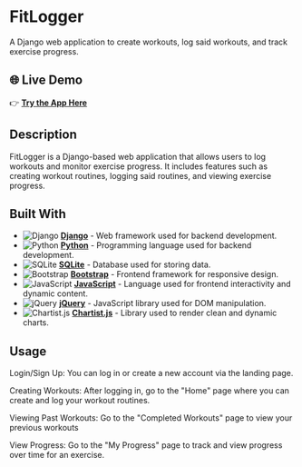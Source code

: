 # FitLogger
A Django web application to create workouts, log said workouts, and track exercise progress.

## 🌐 Live Demo  
👉 **[Try the App Here](https://fitlogger-jhu1.onrender.com)**

## Description
FitLogger is a Django-based web application that allows users to log workouts and monitor exercise progress. It includes features such as creating workout routines, logging said routines, and viewing exercise progress.

## Built With
- ![Django](https://img.shields.io/badge/Django-3.0.9-blue) **[Django](https://www.djangoproject.com/)** - Web framework used for backend development.
- ![Python](https://img.shields.io/badge/Python-3.8.10-blue) **[Python](https://www.python.org/)** - Programming language used for backend development.
- ![SQLite](https://img.shields.io/badge/SQLite-3.37.2-lightgrey) **[SQLite](https://www.sqlite.org/)** - Database used for storing data.
- ![Bootstrap](https://img.shields.io/badge/Bootstrap-4.5.3-blue) **[Bootstrap](https://getbootstrap.com/)** - Frontend framework for responsive design.
- ![JavaScript](https://img.shields.io/badge/JavaScript-ES6-blue) **[JavaScript](https://www.javascript.com/)** - Language used for frontend interactivity and dynamic content.
- ![jQuery](https://img.shields.io/badge/jQuery-3.5.1-blue) **[jQuery](https://jquery.com/)** - JavaScript library used for DOM manipulation.
- ![Chartist.js](https://img.shields.io/badge/Chartist-0.11.0-yellow) **[Chartist.js](https://gionkunz.github.io/chartist-js/)** - Library used to render clean and dynamic charts.

## Usage
Login/Sign Up: You can log in or create a new account via the landing page.  
  
Creating Workouts: After logging in, go to the "Home" page where you can create and log your workout routines. 
  
Viewing Past Workouts: Go to the "Completed Workouts" page to view your previous workouts  
  
View Progress: Go to the "My Progress" page to track and view progress over time for an exercise.
